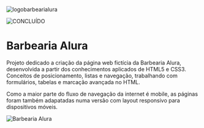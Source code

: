 ![logobarbearialura](https://user-images.githubusercontent.com/107778980/188327790-80a1f6dd-8301-4b55-a675-c376f9ed98ea.png)

![CONCLUÍDO](http://img.shields.io/static/v1?label=STATUS&message=CONCLUÍDO&color=GREEN&style=for-the-badge)

<h1>Barbearia Alura</h1>

<p>Projeto dedicado a criação da página web fictícia da Barbearia Alura, desenvolvida a partir dos conhecimentos aplicados de HTML5 e CSS3. Conceitos de posicionamento, listas e navegação, trabalhando com formulários, tabelas e marcação avançada no HTML.

Como a maior parte do fluxo de navegação da internet é mobile, as páginas foram também adapatadas numa versão com layout responsivo para dispositivos móveis.<p>

![Barbearia Alura](https://user-images.githubusercontent.com/107778980/188992291-1928d206-c387-4bd4-b09d-a1a39f3f60fd.gif)

